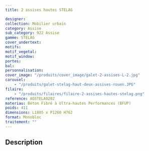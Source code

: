 ```yaml
---
title: 2 assises hautes STELAG

designer:
collection: Mobilier urbain
category: Assise
sub_category: 922 Assise
gamme: STELAG
cover_undertext:
motifs:
motif_vegetal:
motif_window:
portes:
bal:
personnalisation:
cover_image: "/produits/cover_image/galet-2-assises-L-2.jpg"
carousel:
    - "/produits/galet-stelag-haut-deux-assises-rouen.JPG"
filaire:
    - "/produits/filaires/filaire-2-assises-hautes-stelag.png"
reference: AGSTELA0202
materiau: Béton Fibré à Ultra-hautes Performances (BFUP)
poids: 411
dimensions: L1805 x P1260 H762
format: Monobloc
traitement: ""
---
```


## Description
